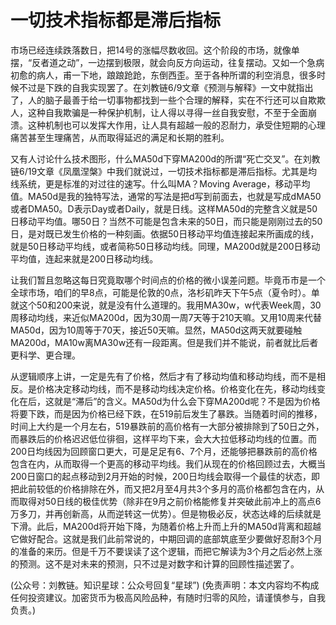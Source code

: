 # 一切技术指标都是滞后指标

市场已经连续跌落数日，把14号的涨幅尽数收回。这个阶段的市场，就像单摆，“反者道之动”，一边摆到极限，就会向反方向运动，往复摆动。又如一个急病初愈的病人，甫一下地，踉踉跄跄，东倒西歪。至于各种所谓的利空消息，很多时候不过是下跌的自我实现罢了。在刘教链6/9文章《预测与解释》一文中就指出了，人的脑子最善于给一切事物都找到一些个合理的解释，实在不行还可以自欺欺人，这种自我欺骗是一种保护机制，让人得以寻得一丝自我安慰，不至于全面崩溃。这种机制也可以发挥大作用，让人具有超越一般的忍耐力，承受住短期的心理痛苦甚至生理痛苦，从而取得延迟的满足和长期的胜利。

又有人讨论什么技术图形，什么MA50d下穿MA200d的所谓“死亡交叉”。在刘教链6/19文章《凤凰涅槃》中我们就说过，一切技术指标都是滞后指标。尤其是均线系统，更是标准的对过往的速写。什么叫MA？Moving Average，移动平均值。MA50d是我的独特写法，通常的写法是把d写到前面去，也就是写成dMA50或者DMA50。D表示Day或者Daily，就是日线。这样MA50d的完整含义就是50日移动平均值。哪50日？当然不可能是包含未来的50日，而只能是刚刚过去的50日，是对既已发生价格的一种刻画。依据50日移动平均值连接起来所画成的线，就是50日移动平均线，或者简称50日移动均线。同理，MA200d就是200日移动平均值，连起来就是200日移动均线。

让我们暂且忽略这每日究竟取哪个时间点的价格的微小误差问题。毕竟币市是一个全球市场，咱们的早8点，可能是伦敦的0点，洛杉矶昨天下午5点（夏令时）。单就这个50和200来说，就是没有什么道理的。我用MA30w，w代表Week周，30周移动均线，来近似MA200d，因为30周一周7天等于210天嘛。又用10周来代替MA50d，因为10周等于70天，接近50天嘛。显然，MA50d这两天就要碰触MA200d，MA10w离MA30w还有一段距离。但是我们并不能说，前者就比后者更科学、更合理。

从逻辑顺序上讲，一定是先有了价格，然后才有了移动均值和移动均线，而不是相反。是价格决定移动均线，而不是移动均线决定价格。价格变化在先，移动均线变化在后，这就是“滞后”的含义。MA50d为什么会下穿MA200d呢？不是因为价格将要下跌，而是因为价格已经下跌，在519前后发生了暴跌。当随着时间的推移，时间上大约是一个月左右，519暴跌前的高价格有一大部分被排除到了50日之外，而暴跌后的价格迟迟低位徘徊，这样平均下来，会大大拉低移动均线的位置。而200日均线因为回顾窗口更大，可是足足有6、7个月，还能够把暴跌前的高价格包含在内，从而取得一个更高的移动平均线。我们从现在的价格回顾过去，大概当200日窗口的起点移动到2月开始的时候，200日均线会取得一个最佳的状态，即把此前较低的价格排除在外，而又把2月至4月共3个多月的高价格都包含在内，从而取得对50日线的极佳优势（除非在9月之前价格能修复并突破此前冲上的高点6万多刀，并再创新高，从而逆转这一优势）。但是物极必反，状态达峰的后续就是下滑。此后，MA200d将开始下降，为随着价格上升而上升的MA50d背离和超越它做好配合。这就是我们此前常说的，中期回调的底部筑底至少要做好忍耐3个月的准备的来历。但是千万不要误读了这个逻辑，而把它解读为3个月之后必然上涨的预测。这不是对未来的预测，只不过是对数字和计算的回顾性描述罢了。

\(公众号：刘教链。知识星球：公众号回复“星球”\)  \(免责声明：本文内容均不构成任何投资建议。加密货币为极高风险品种，有随时归零的风险，请谨慎参与，自我负责。\)

